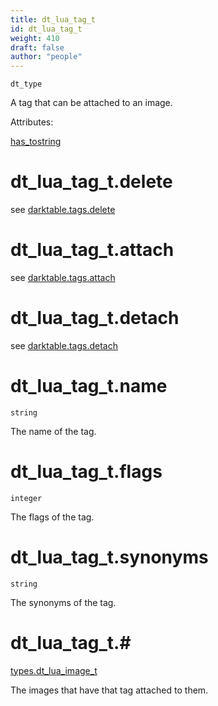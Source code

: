 ```yaml
---
title: dt_lua_tag_t
id: dt_lua_tag_t
weight: 410
draft: false
author: "people"
---
```


`dt_type`

A tag that can be attached to an image.

Attributes:

[has_tostring](../attributes#has_tostring)

# dt_lua_tag_t.delete
see [darktable.tags.delete](../../darktable/darktable.tags#darktabletagsdelete)

# dt_lua_tag_t.attach
see [darktable.tags.attach](../../darktable/darktable.tags#darktabletagsattach)

# dt_lua_tag_t.detach
see [darktable.tags.detach](../../darktable/darktable.tags#darktabletagsdetach)

# dt_lua_tag_t.name

`string`

The name of the tag.

# dt_lua_tag_t.flags

`integer`

The flags of the tag.

# dt_lua_tag_t.synonyms

`string`

The synonyms of the tag.

# dt_lua_tag_t.#

[types.dt_lua_image_t](../types/dt_lua_image_t)

The images that have that tag attached to them.

